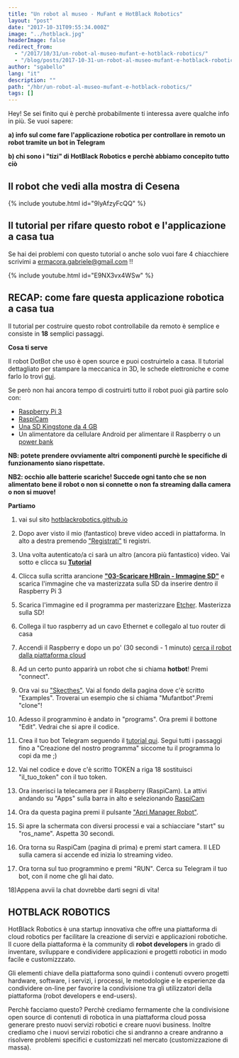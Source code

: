 ```yaml
---
title: "Un robot al museo - MuFant e HotBlack Robotics"
layout: "post"
date: "2017-10-31T09:55:34.000Z"
image: "../hotblack.jpg"
headerImage: false
redirect_from:
  - "/2017/10/31/un-robot-al-museo-mufant-e-hotblack-robotics/"
  - "/blog/posts/2017-10-31-un-robot-al-museo-mufant-e-hotblack-robotics"
author: "sgabello"
lang: "it"
description: ""
path: "/hbr/un-robot-al-museo-mufant-e-hotblack-robotics/"
tags: []
---
```


Hey! Se sei finito qui è perchè probabilmente ti interessa avere qualche info in più. Se vuoi sapere:

**a) info sul come fare l'applicazione robotica per controllare in remoto un robot tramite un bot in Telegram**

**b) chi sono i "tizi" di HotBlack Robotics e perchè abbiamo concepito tutto ciò**

## Il robot che vedi alla mostra di Cesena

{% include youtube.html id="9lyAfzyFcQQ" %}

## Il tutorial per rifare questo robot e l'applicazione a casa tua

Se hai dei problemi con questo tutorial o anche solo vuoi fare 4 chiacchiere scrivimi a ermacora.gabriele@gmail.com !!

{% include youtube.html id="E9NX3vx4WSw" %}

## RECAP: come fare questa applicazione robotica a casa tua

Il tutorial per costruire questo robot controllabile da remoto è semplice e consiste in **18** semplici passaggi.

**Cosa ti serve**

Il robot DotBot che uso è open source e puoi costruirtelo a casa. Il tutorial dettagliato per stampare la meccanica in 3D, le schede elettroniche e come farlo lo trovi [qui](http://hotblackrobotics.github.io/blog/posts/2017-02-08-dotbot-tutorial-hardware).

Se però non hai ancora tempo di costruirti tutto il robot puoi già partire solo con:

- [Raspberry Pi 3](https://www.raspberrypi.org/products/raspberry-pi-3-model-b/)
- [RaspiCam](https://www.raspberrypi.org/products/camera-module-v2/)
- [Una SD Kingstone da 4 GB](https://www.amazon.it/Kingston-SDC4-4GB-MicroSDHC-Adattatore/dp/B000VX6XL6)
- Un alimentatore da cellulare Android per alimentare il Raspberry o un [power bank](https://www.amazon.it/RAVPower-Caricabatterie-Tecnologia-Universale-Smartphone/dp/B00YA01MC6/ref=sr_1_13?ie=UTF8&qid=1509721259&sr=8-13&keywords=ravpower+power+bank)

**NB: potete prendere ovviamente altri componenti purchè le specifiche di funzionamento siano rispettate.**

**NB2: occhio alle batterie scariche! Succede ogni tanto che se non alimentato bene il robot o non si connette o non fa streaming dalla camera o non si muove!**

**Partiamo**

1. vai sul sito [hotblackrobotics.github.io](http://hotblackrobotics.github.io/)

2. Dopo aver visto il mio (fantastico) breve video accedi in piattaforma. In alto a destra premendo ["Registrati"](http://hotblackrobotics.github.io/register) ti registri.

3. Una volta autenticato/a ci sarà un altro (ancora più fantastico) video. Vai sotto e clicca su [**Tutorial**](http://hotblackrobotics.github.io/blog/posts/supporto-tecnico)

4. Clicca sulla scritta arancione **["03-Scaricare HBrain - Immagine SD"](http://hotblackrobotics.github.io/blog/posts/2017-03-24-immagine-sd-per-la-cloud-e-configurazione)** e scarica l'immagine che va masterizzata sulla SD da inserire dentro il Raspberry Pi 3

5. Scarica l'immagine ed il programma per masterizzare [Etcher](https://etcher.io/). Masterizza sulla SD!

6. Collega il tuo raspberry ad un cavo Ethernet e collegalo al tuo router di casa

7. Accendi il Raspberry e dopo un po' (30 secondi - 1 minuto) [cerca il robot dalla piattaforma cloud](http://hotblackrobotics.github.io/cloud/index)

8. Ad un certo punto apparirà un robot che si chiama **hotbot**! Premi "connect".

9. Ora vai su ["Skecthes"](http://hotblackrobotics.github.io/cloud/sketch/). Vai al fondo della pagina dove c'è scritto "Examples". Troverai un esempio che si chiama "Mufantbot".Premi "clone"!

10. Adesso il programmino è andato in "programs". Ora premi il bottone "Edit". Vedrai che si apre il codice.

11. Crea il tuo bot Telegram seguendo il [tutorial qui](http://hotblackrobotics.github.io/blog/posts/2017-02-16-tutorial-sviluppiamo-un-bot-telegram-in-ros). Segui tutti i passaggi fino a "Creazione del nostro programma" siccome tu il programma lo copi da me ;)

12. Vai nel codice e dove c'è scritto TOKEN a riga 18 sostituisci "il_tuo_token" con il tuo token.

13. Ora inserisci la telecamera per il Raspberry (RaspiCam). La attivi andando su "Apps" sulla barra in alto e selezionando [RaspiCam](http://hotblackrobotics.github.io/cloud/webgui/camera)

14. Ora da questa pagina premi il pulsante ["Apri Manager Robot"](http://192.168.0.101:9001/).

15. Si apre la schermata con diversi processi e vai a schiacciare "start" su "ros_name". Aspetta 30 secondi.

16. Ora torna su RaspiCam (pagina di prima) e premi start camera. Il LED sulla camera si accende ed inizia lo streaming video.

17. Ora torna sul tuo programmino e premi "RUN". Cerca su Telegram il tuo bot, con il nome che gli hai dato.

18)Appena avvii la chat dovrebbe darti segni di vita!

## HOTBLACK ROBOTICS

HotBlack Robotics è una startup innovativa che offre una piattaforma di cloud robotics per facilitare la creazione di servizi e applicazioni robotiche. Il cuore della piattaforma è la community di **robot developers** in grado di inventare, sviluppare e condividere applicazioni e progetti robotici in modo facile e customizzzato.

Gli elementi chiave della piattaforma sono quindi i contenuti ovvero progetti hardware, software, i servizi, i processi, le metodologie e le esperienze da condividere on-line per favorire la condivisione tra gli utilizzatori della piattaforma (robot developers e end-users).

Perchè facciamo questo? Perchè crediamo fermamente che la condivisione open source di contenuti di robotica in una piattaforma cloud possa generare presto nuovi servizi robotici e creare nuovi business. Inoltre crediamo che i nuovi servizi robotici che si andranno a creare andranno a risolvere problemi specifici e customizzati nel mercato (customizzazione di massa).
